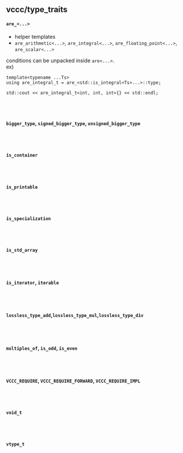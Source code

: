 ## vccc/type_traits

#### `are_<...>`  
* helper templates
* `are_arithmetic<...>`, `are_integral<...>`, `are_floating_point<...>`, `are_scalar<...>`  

conditions can be unpacked inside `are<...>`.  
ex)
```
template<typename ...Ts>
using are_integral_t = are_<std::is_integral<Ts>...>::type;

std::cout << are_integral_t<int, int, int>{} << std::endl;
```
<br></br>

#### `bigger_type`, `signed_bigger_type`, `unsigned_bigger_type`


<br></br>
#### `is_container`


<br></br>
#### `is_printable`


<br></br>
#### `is_specialization`


<br></br>
#### `is_std_array`


<br></br>
#### `is_iterator`, `iterable`


<br></br>
#### `lossless_type_add`,`lossless_type_mul`,`lossless_type_div`


<br></br>
#### `multiples_of`, `is_odd`, `is_even`


<br></br>
#### `VCCC_REQUIRE`, `VCCC_REQUIRE_FORWARD`, `VCCC_REQUIRE_IMPL`


<br></br>
#### `void_t`


<br></br>
#### `vtype_t`
